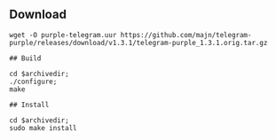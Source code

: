 ## Download
```
wget -O purple-telegram.uur https://github.com/majn/telegram-purple/releases/download/v1.3.1/telegram-purple_1.3.1.orig.tar.gz
```
```
## Build
```
    cd $archivedir;
    ./configure;
    make
```
## Install
```
    cd $archivedir;
    sudo make install
```
